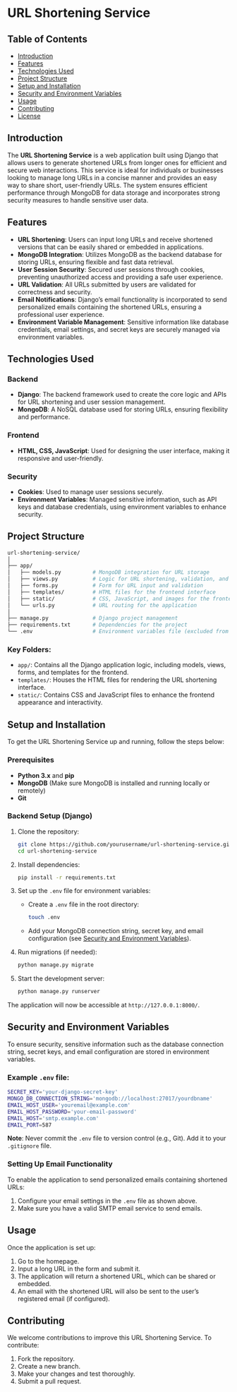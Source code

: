 
# URL Shortening Service

## Table of Contents

- [Introduction](#introduction)
- [Features](#features)
- [Technologies Used](#technologies-used)
- [Project Structure](#project-structure)
- [Setup and Installation](#setup-and-installation)
- [Security and Environment Variables](#security-and-environment-variables)
- [Usage](#usage)
- [Contributing](#contributing)
- [License](#license)

## Introduction

The **URL Shortening Service** is a web application built using Django that allows users to generate shortened URLs from longer ones for efficient and secure web interactions. This service is ideal for individuals or businesses looking to manage long URLs in a concise manner and provides an easy way to share short, user-friendly URLs. The system ensures efficient performance through MongoDB for data storage and incorporates strong security measures to handle sensitive user data.

## Features

- **URL Shortening**: Users can input long URLs and receive shortened versions that can be easily shared or embedded in applications.
- **MongoDB Integration**: Utilizes MongoDB as the backend database for storing URLs, ensuring flexible and fast data retrieval.
- **User Session Security**: Secured user sessions through cookies, preventing unauthorized access and providing a safe user experience.
- **URL Validation**: All URLs submitted by users are validated for correctness and security.
- **Email Notifications**: Django’s email functionality is incorporated to send personalized emails containing the shortened URLs, ensuring a professional user experience.
- **Environment Variable Management**: Sensitive information like database credentials, email settings, and secret keys are securely managed via environment variables.

## Technologies Used

### Backend
- **Django**: The backend framework used to create the core logic and APIs for URL shortening and user session management.
- **MongoDB**: A NoSQL database used for storing URLs, ensuring flexibility and performance.

### Frontend
- **HTML, CSS, JavaScript**: Used for designing the user interface, making it responsive and user-friendly.

### Security
- **Cookies**: Used to manage user sessions securely.
- **Environment Variables**: Managed sensitive information, such as API keys and database credentials, using environment variables to enhance security.

## Project Structure

```bash
url-shortening-service/
│
├── app/
│   ├── models.py          # MongoDB integration for URL storage
│   ├── views.py           # Logic for URL shortening, validation, and email dispatch
│   ├── forms.py           # Form for URL input and validation
│   ├── templates/         # HTML files for the frontend interface
│   ├── static/            # CSS, JavaScript, and images for the frontend
│   └── urls.py            # URL routing for the application
│
├── manage.py              # Django project management
├── requirements.txt       # Dependencies for the project
└── .env                   # Environment variables file (excluded from Git)
```

### Key Folders:

- `app/`: Contains all the Django application logic, including models, views, forms, and templates for the frontend.
- `templates/`: Houses the HTML files for rendering the URL shortening interface.
- `static/`: Contains CSS and JavaScript files to enhance the frontend appearance and interactivity.

## Setup and Installation

To get the URL Shortening Service up and running, follow the steps below:

### Prerequisites

- **Python 3.x** and **pip**
- **MongoDB** (Make sure MongoDB is installed and running locally or remotely)
- **Git**

### Backend Setup (Django)

1. Clone the repository:
   ```bash
   git clone https://github.com/yourusername/url-shortening-service.git
   cd url-shortening-service
   ```

2. Install dependencies:
   ```bash
   pip install -r requirements.txt
   ```

3. Set up the `.env` file for environment variables:
   - Create a `.env` file in the root directory:
     ```bash
     touch .env
     ```
   - Add your MongoDB connection string, secret key, and email configuration (see [Security and Environment Variables](#security-and-environment-variables)).

4. Run migrations (if needed):
   ```bash
   python manage.py migrate
   ```

5. Start the development server:
   ```bash
   python manage.py runserver
   ```

The application will now be accessible at `http://127.0.0.1:8000/`.

## Security and Environment Variables

To ensure security, sensitive information such as the database connection string, secret keys, and email configuration are stored in environment variables.

### Example `.env` file:

```bash
SECRET_KEY='your-django-secret-key'
MONGO_DB_CONNECTION_STRING='mongodb://localhost:27017/yourdbname'
EMAIL_HOST_USER='youremail@example.com'
EMAIL_HOST_PASSWORD='your-email-password'
EMAIL_HOST='smtp.example.com'
EMAIL_PORT=587
```

**Note**: Never commit the `.env` file to version control (e.g., Git). Add it to your `.gitignore` file.

### Setting Up Email Functionality

To enable the application to send personalized emails containing shortened URLs:

1. Configure your email settings in the `.env` file as shown above.
2. Make sure you have a valid SMTP email service to send emails.

## Usage

Once the application is set up:

1. Go to the homepage.
2. Input a long URL in the form and submit it.
3. The application will return a shortened URL, which can be shared or embedded.
4. An email with the shortened URL will also be sent to the user’s registered email (if configured).

## Contributing

We welcome contributions to improve this URL Shortening Service. To contribute:

1. Fork the repository.
2. Create a new branch.
3. Make your changes and test thoroughly.
4. Submit a pull request.

